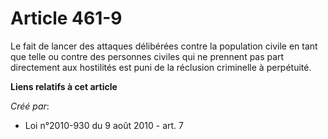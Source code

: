 # Article 461-9

Le fait de lancer des attaques délibérées contre la population civile en tant que telle ou contre des personnes civiles qui
ne prennent pas part directement aux hostilités est puni de la réclusion criminelle à perpétuité.

**Liens relatifs à cet article**

_Créé par_:

  - Loi n°2010-930 du 9 août 2010 - art. 7
